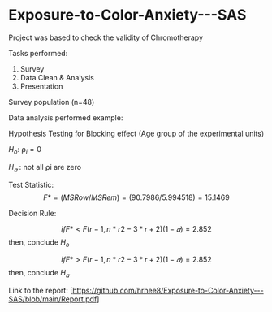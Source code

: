 # Exposure-to-Color-Anxiety---SAS

Project was based to check the validity of Chromotherapy

Tasks performed:
1. Survey
2. Data Clean & Analysis
3. Presentation

Survey population (n=48)

Data analysis performed example:

Hypothesis Testing for Blocking effect (Age group of the experimental units)

$H_o$: $⍴_i = 0$ 

$H_𝛼$ : not all ⍴i are zero

Test Statistic: $$F * = (MSRow /MSRem) = (90.7986/5.994518) = 15.1469$$

Decision Rule:

$$if F * < F(r-1,n*r2-3*r+2) (1-𝛼) = 2.852$$
then, conclude $H_o$

$$if F * > F(r-1,n*r2-3*r+2) (1-𝛼) = 2.852$$
then, conclude $H_𝛼$

Link to the report:
[https://github.com/hrhee8/Exposure-to-Color-Anxiety---SAS/blob/main/Report.pdf]
